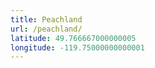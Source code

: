 ```yaml
---
title: Peachland
url: /peachland/
latitude: 49.766667000000005
longitude: -119.75000000000001
---
```

